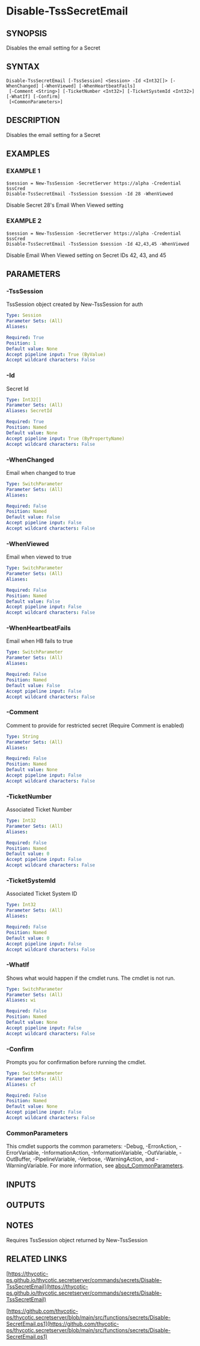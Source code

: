# Disable-TssSecretEmail

## SYNOPSIS
Disables the email setting for a Secret

## SYNTAX

```
Disable-TssSecretEmail [-TssSession] <Session> -Id <Int32[]> [-WhenChanged] [-WhenViewed] [-WhenHeartbeatFails]
 [-Comment <String>] [-TicketNumber <Int32>] [-TicketSystemId <Int32>] [-WhatIf] [-Confirm]
 [<CommonParameters>]
```

## DESCRIPTION
Disables the email setting for a Secret

## EXAMPLES

### EXAMPLE 1
```
$session = New-TssSession -SecretServer https://alpha -Credential $ssCred
Disable-TssSecretEmail -TssSession $session -Id 28 -WhenViewed
```

Disable Secret 28's Email When Viewed setting

### EXAMPLE 2
```
$session = New-TssSession -SecretServer https://alpha -Credential $ssCred
Disable-TssSecretEmail -TssSession $session -Id 42,43,45 -WhenViewed
```

Disable Email When Viewed setting on Secret IDs 42, 43, and 45

## PARAMETERS

### -TssSession
TssSession object created by New-TssSession for auth

```yaml
Type: Session
Parameter Sets: (All)
Aliases:

Required: True
Position: 1
Default value: None
Accept pipeline input: True (ByValue)
Accept wildcard characters: False
```

### -Id
Secret Id

```yaml
Type: Int32[]
Parameter Sets: (All)
Aliases: SecretId

Required: True
Position: Named
Default value: None
Accept pipeline input: True (ByPropertyName)
Accept wildcard characters: False
```

### -WhenChanged
Email when changed to true

```yaml
Type: SwitchParameter
Parameter Sets: (All)
Aliases:

Required: False
Position: Named
Default value: False
Accept pipeline input: False
Accept wildcard characters: False
```

### -WhenViewed
Email when viewed to true

```yaml
Type: SwitchParameter
Parameter Sets: (All)
Aliases:

Required: False
Position: Named
Default value: False
Accept pipeline input: False
Accept wildcard characters: False
```

### -WhenHeartbeatFails
Email when HB fails to true

```yaml
Type: SwitchParameter
Parameter Sets: (All)
Aliases:

Required: False
Position: Named
Default value: False
Accept pipeline input: False
Accept wildcard characters: False
```

### -Comment
Comment to provide for restricted secret (Require Comment is enabled)

```yaml
Type: String
Parameter Sets: (All)
Aliases:

Required: False
Position: Named
Default value: None
Accept pipeline input: False
Accept wildcard characters: False
```

### -TicketNumber
Associated Ticket Number

```yaml
Type: Int32
Parameter Sets: (All)
Aliases:

Required: False
Position: Named
Default value: 0
Accept pipeline input: False
Accept wildcard characters: False
```

### -TicketSystemId
Associated Ticket System ID

```yaml
Type: Int32
Parameter Sets: (All)
Aliases:

Required: False
Position: Named
Default value: 0
Accept pipeline input: False
Accept wildcard characters: False
```

### -WhatIf
Shows what would happen if the cmdlet runs.
The cmdlet is not run.

```yaml
Type: SwitchParameter
Parameter Sets: (All)
Aliases: wi

Required: False
Position: Named
Default value: None
Accept pipeline input: False
Accept wildcard characters: False
```

### -Confirm
Prompts you for confirmation before running the cmdlet.

```yaml
Type: SwitchParameter
Parameter Sets: (All)
Aliases: cf

Required: False
Position: Named
Default value: None
Accept pipeline input: False
Accept wildcard characters: False
```

### CommonParameters
This cmdlet supports the common parameters: -Debug, -ErrorAction, -ErrorVariable, -InformationAction, -InformationVariable, -OutVariable, -OutBuffer, -PipelineVariable, -Verbose, -WarningAction, and -WarningVariable. For more information, see [about_CommonParameters](http://go.microsoft.com/fwlink/?LinkID=113216).

## INPUTS

## OUTPUTS

## NOTES
Requires TssSession object returned by New-TssSession

## RELATED LINKS

[https://thycotic-ps.github.io/thycotic.secretserver/commands/secrets/Disable-TssSecretEmail](https://thycotic-ps.github.io/thycotic.secretserver/commands/secrets/Disable-TssSecretEmail)

[https://github.com/thycotic-ps/thycotic.secretserver/blob/main/src/functions/secrets/Disable-SecretEmail.ps1](https://github.com/thycotic-ps/thycotic.secretserver/blob/main/src/functions/secrets/Disable-SecretEmail.ps1)

